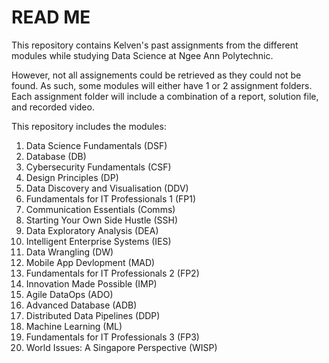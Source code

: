 # READ ME

This repository contains Kelven's past assignments from the different modules while studying Data Science at Ngee Ann Polytechnic.

However, not all assignements could be retrieved as they could not be found. As such, some modules will either have 1 or 2 assignment folders. Each assignment folder will include a combination of a report, solution file, and recorded video.

This repository includes the modules: 
1. Data Science Fundamentals (DSF)
2. Database (DB)
3. Cybersecurity Fundamentals (CSF)
4. Design Principles (DP)
5. Data Discovery and Visualisation (DDV)
6. Fundamentals for IT Professionals 1 (FP1)
7. Communication Essentials (Comms)
8. Starting Your Own Side Hustle (SSH)
9. Data Exploratory Analysis (DEA)
10. Intelligent Enterprise Systems (IES)
11. Data Wrangling (DW)
12. Mobile App Devlopment (MAD)
13. Fundamentals for IT Professionals 2 (FP2)
14. Innovation Made Possible (IMP)
15. Agile DataOps (ADO)
16. Advanced Database (ADB)
17. Distributed Data Pipelines (DDP)
18. Machine Learning (ML)
19. Fundamentals for IT Professionals 3 (FP3)
20. World Issues: A Singapore Perspective (WISP)

